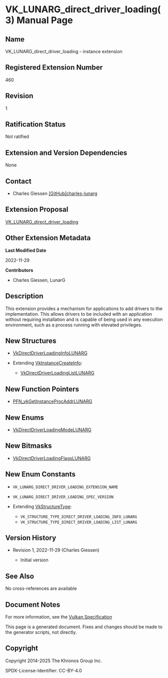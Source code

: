 # VK\_LUNARG\_direct\_driver\_loading(3) Manual Page

## Name

VK\_LUNARG\_direct\_driver\_loading - instance extension



## [](#_registered_extension_number)Registered Extension Number

460

## [](#_revision)Revision

1

## [](#_ratification_status)Ratification Status

Not ratified

## [](#_extension_and_version_dependencies)Extension and Version Dependencies

None

## [](#_contact)Contact

- Charles Giessen [\[GitHub\]charles-lunarg](https://github.com/KhronosGroup/Vulkan-Docs/issues/new?body=%5BVK_LUNARG_direct_driver_loading%5D%20%40charles-lunarg%0A%2AHere%20describe%20the%20issue%20or%20question%20you%20have%20about%20the%20VK_LUNARG_direct_driver_loading%20extension%2A)

## [](#_extension_proposal)Extension Proposal

[VK\_LUNARG\_direct\_driver\_loading](https://github.com/KhronosGroup/Vulkan-Docs/tree/main/proposals/VK_LUNARG_direct_driver_loading.adoc)

## [](#_other_extension_metadata)Other Extension Metadata

**Last Modified Date**

2022-11-29

**Contributors**

- Charles Giessen, LunarG

## [](#_description)Description

This extension provides a mechanism for applications to add drivers to the implementation. This allows drivers to be included with an application without requiring installation and is capable of being used in any execution environment, such as a process running with elevated privileges.

## [](#_new_structures)New Structures

- [VkDirectDriverLoadingInfoLUNARG](https://registry.khronos.org/vulkan/specs/latest/man/html/VkDirectDriverLoadingInfoLUNARG.html)
- Extending [VkInstanceCreateInfo](https://registry.khronos.org/vulkan/specs/latest/man/html/VkInstanceCreateInfo.html):
  
  - [VkDirectDriverLoadingListLUNARG](https://registry.khronos.org/vulkan/specs/latest/man/html/VkDirectDriverLoadingListLUNARG.html)

## [](#_new_function_pointers)New Function Pointers

- [PFN\_vkGetInstanceProcAddrLUNARG](https://registry.khronos.org/vulkan/specs/latest/man/html/PFN_vkGetInstanceProcAddrLUNARG.html)

## [](#_new_enums)New Enums

- [VkDirectDriverLoadingModeLUNARG](https://registry.khronos.org/vulkan/specs/latest/man/html/VkDirectDriverLoadingModeLUNARG.html)

## [](#_new_bitmasks)New Bitmasks

- [VkDirectDriverLoadingFlagsLUNARG](https://registry.khronos.org/vulkan/specs/latest/man/html/VkDirectDriverLoadingFlagsLUNARG.html)

## [](#_new_enum_constants)New Enum Constants

- `VK_LUNARG_DIRECT_DRIVER_LOADING_EXTENSION_NAME`
- `VK_LUNARG_DIRECT_DRIVER_LOADING_SPEC_VERSION`
- Extending [VkStructureType](https://registry.khronos.org/vulkan/specs/latest/man/html/VkStructureType.html):
  
  - `VK_STRUCTURE_TYPE_DIRECT_DRIVER_LOADING_INFO_LUNARG`
  - `VK_STRUCTURE_TYPE_DIRECT_DRIVER_LOADING_LIST_LUNARG`

## [](#_version_history)Version History

- Revision 1, 2022-11-29 (Charles Giessen)
  
  - Initial version

## [](#_see_also)See Also

No cross-references are available

## [](#_document_notes)Document Notes

For more information, see the [Vulkan Specification](https://registry.khronos.org/vulkan/specs/latest/html/vkspec.html#VK_LUNARG_direct_driver_loading)

This page is a generated document. Fixes and changes should be made to the generator scripts, not directly.

## [](#_copyright)Copyright

Copyright 2014-2025 The Khronos Group Inc.

SPDX-License-Identifier: CC-BY-4.0